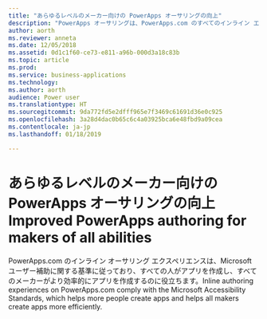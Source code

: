 ```yaml
---
title: "あらゆるレベルのメーカー向けの PowerApps オーサリングの向上"
description: "PowerApps オーサリングは、PowerApps.com のすべてのインライン エクスペリエンスにおいて Microsoft ユーザー補助に関する基準に従っています。"
author: aorth
ms.reviewer: anneta
ms.date: 12/05/2018
ms.assetid: 0d1c1f60-ce73-e811-a96b-000d3a18c83b
ms.topic: article
ms.prod: 
ms.service: business-applications
ms.technology: 
ms.author: aorth
audience: Power user
ms.translationtype: HT
ms.sourcegitcommit: 9da772fd5e2dfff965e7f3469c61691d36e0c925
ms.openlocfilehash: 3a28d4dac0b65c6c4a03925bca6e48fbd9a09cea
ms.contentlocale: ja-jp
ms.lasthandoff: 01/18/2019

---
```

# <a name="improved-powerapps-authoring-for-makers-of-all-abilities"></a><span data-ttu-id="89789-103">あらゆるレベルのメーカー向けの PowerApps オーサリングの向上</span><span class="sxs-lookup"><span data-stu-id="89789-103">Improved PowerApps authoring for makers of all abilities</span></span>




<span data-ttu-id="89789-104">PowerApps.com のインライン オーサリング エクスペリエンスは、Microsoft ユーザー補助に関する基準に従っており、すべての人がアプリを作成し、すべてのメーカーがより効率的にアプリを作成するのに役立ちます。</span><span class="sxs-lookup"><span data-stu-id="89789-104">Inline authoring experiences on PowerApps.com comply with the Microsoft Accessibility Standards, which helps more people create apps and helps all makers create apps more efficiently.</span></span>

